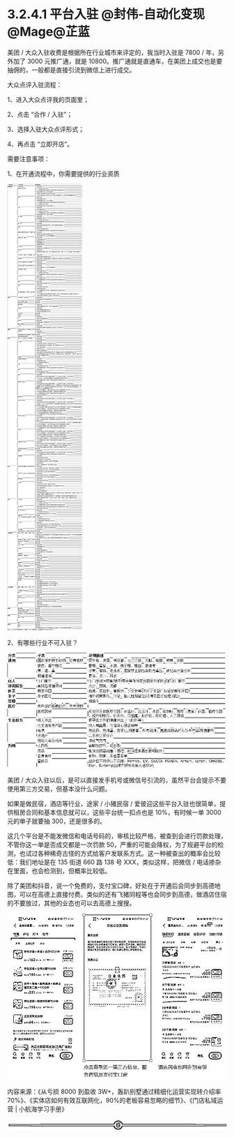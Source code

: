 # 3.2.4.1 平台入驻 @封伟-自动化变现 @Mage@芷蓝

美团 / 大众入驻收费是根据所在行业城市来评定的，我当时入驻是 7800 / 年，另外加了 3000 元推广通，就是 10800。推广通就是直通车，在美团上成交也是要抽佣的，一般都是直接引流到微信上进行成交。

大众点评入驻流程：

1、进入大众点评我的页面里；

2、点击 “合作 / 入驻”；

3、选择入驻大众点评形式；

4、再点击 “立即开店”。

需要注意事项：

1、在开通流程中，你需要提供的行业资质

![](img/74fccae961384ecb5450056b825bc98e.png)

2、有哪些行业不可入驻？

![](img/6553865be0becf8cfffc10a8349e5fa2.png)

美团 / 大众入驻以后，是可以直接发手机号或微信号引流的，虽然平台会提示不要使用第三方交易，但基本没什么问题。

如果是做民宿，酒店等行业，途家 / 小猪民宿 / 爱彼迎这些平台入驻也很简单，提供租房合同和基本信息就可以，这些平台统一扣点也是 10%，有时候一单 3000 元的单子就要抽 300，还是很多的。

这几个平台是不能发微信和电话号码的，审核比较严格，被查到会进行罚款处理，不管你这一单是否成交都是一次罚款 50，严重的可能会降权，为了规避平台的检测，也试过各种稀奇古怪的方式给客户发联系方式。这一种被查出的概率会比较低：我们地址是在 135 街道 660 路 138 号 XXX，类似这样，把微信 / 电话掺杂在里面，也会检测到，但概率比较低。

除了美团和抖音，说一个免费的，支付宝口碑，好处在于开通后会同步到高德地图，可以在高德上直接付费。类似的还有飞猪同程等也会同步到高德，做酒店住宿的不要放过，其他的业态也可以去高德上搜搜。

![](img/e27f1d7f7206a5d5cbd7d2c6f38f4682.png)

内容来源：《从亏损 8000 到盈收 3W+，轰趴别墅通过精细化运营实现转介绍率 70%》、《实体店如何有效互联网化，90%的老板容易忽略的细节》、《门店私域运营 | 小航海学习手册》

![](img/70c086163efe63c67f3a76278afd7895.png)
